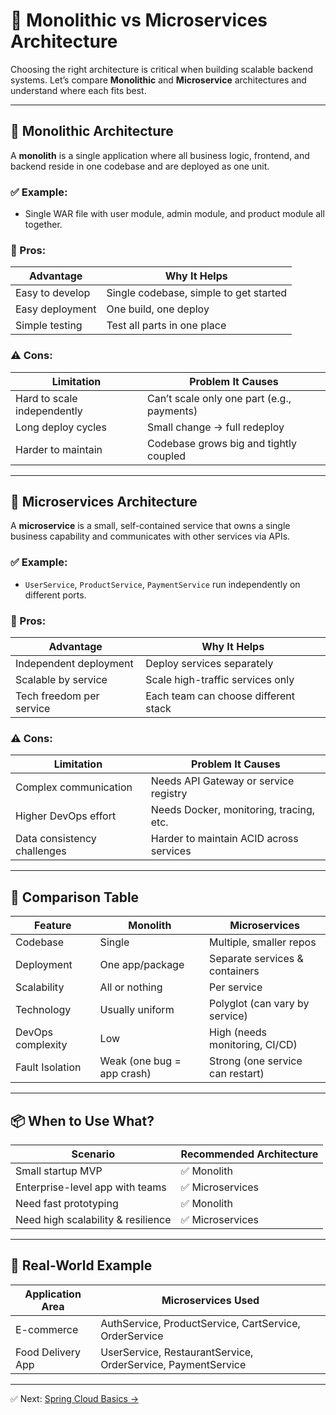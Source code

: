 # 🧱 Monolithic vs Microservices Architecture

Choosing the right architecture is critical when building scalable backend systems. Let’s compare **Monolithic** and **Microservice** architectures and understand where each fits best.

---

## 🔹 Monolithic Architecture

A **monolith** is a single application where all business logic, frontend, and backend reside in one codebase and are deployed as one unit.

### ✅ Example:
- Single WAR file with user module, admin module, and product module all together.

### 🔧 Pros:
| Advantage                   | Why It Helps                                      |
|-----------------------------|---------------------------------------------------|
| Easy to develop             | Single codebase, simple to get started            |
| Easy deployment             | One build, one deploy                             |
| Simple testing              | Test all parts in one place                       |

### ⚠️ Cons:
| Limitation                  | Problem It Causes                                 |
|-----------------------------|---------------------------------------------------|
| Hard to scale independently | Can’t scale only one part (e.g., payments)        |
| Long deploy cycles          | Small change → full redeploy                      |
| Harder to maintain          | Codebase grows big and tightly coupled            |

---

## 🔹 Microservices Architecture

A **microservice** is a small, self-contained service that owns a single business capability and communicates with other services via APIs.

### ✅ Example:
- `UserService`, `ProductService`, `PaymentService` run independently on different ports.

### 🔧 Pros:
| Advantage                        | Why It Helps                                |
|----------------------------------|---------------------------------------------|
| Independent deployment           | Deploy services separately                  |
| Scalable by service              | Scale high-traffic services only            |
| Tech freedom per service         | Each team can choose different stack        |

### ⚠️ Cons:
| Limitation                       | Problem It Causes                           |
|----------------------------------|---------------------------------------------|
| Complex communication            | Needs API Gateway or service registry       |
| Higher DevOps effort             | Needs Docker, monitoring, tracing, etc.     |
| Data consistency challenges      | Harder to maintain ACID across services     |

---

## 🔄 Comparison Table

| Feature             | Monolith                          | Microservices                      |
|---------------------|------------------------------------|------------------------------------|
| Codebase            | Single                            | Multiple, smaller repos            |
| Deployment          | One app/package                   | Separate services & containers     |
| Scalability         | All or nothing                    | Per service                        |
| Technology          | Usually uniform                   | Polyglot (can vary by service)     |
| DevOps complexity   | Low                               | High (needs monitoring, CI/CD)     |
| Fault Isolation     | Weak (one bug = app crash)        | Strong (one service can restart)   |

---

## 📦 When to Use What?

| Scenario                              | Recommended Architecture          |
|---------------------------------------|-----------------------------------|
| Small startup MVP                     | ✅ Monolith                       |
| Enterprise-level app with teams       | ✅ Microservices                  |
| Need fast prototyping                 | ✅ Monolith                       |
| Need high scalability & resilience    | ✅ Microservices                  |

---

## 🧠 Real-World Example

| Application Area      | Microservices Used                     |
|------------------------|----------------------------------------|
| E-commerce             | AuthService, ProductService, CartService, OrderService |
| Food Delivery App      | UserService, RestaurantService, OrderService, PaymentService |

---

✅ Next: [Spring Cloud Basics →](Spring-Cloud-Basics.md)
